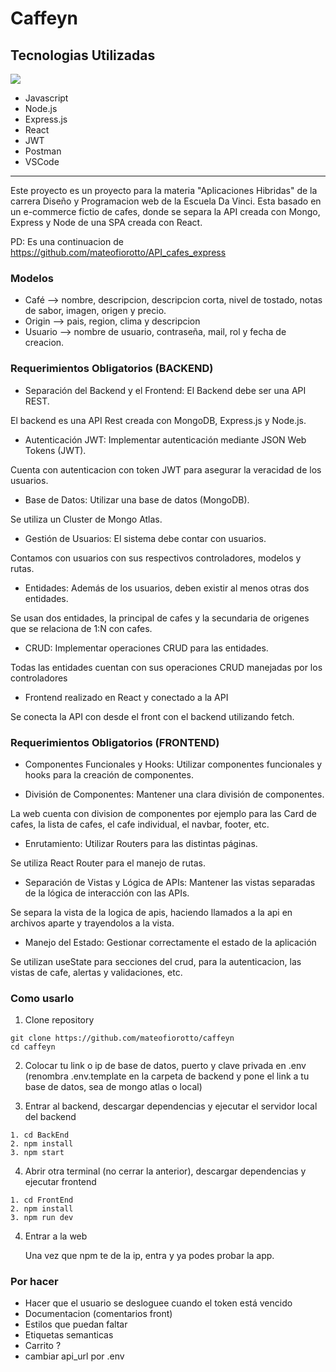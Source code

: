 # Caffeyn

## Tecnologias Utilizadas

<p class="technologies">
  <a href="https://skillicons.dev">
    <img src="https://skillicons.dev/icons?i=javascript,nodejs,mongo,express,react,postman,vscode" />
  </a>
</p>

- Javascript
- Node.js
- Express.js
- React
- JWT
- Postman
- VSCode

---

Este proyecto es un proyecto para la materia "Aplicaciones Hibridas" de la carrera Diseño y Programacion web de la Escuela Da Vinci.
Esta basado en un e-commerce fictio de cafes, donde se separa la API creada con Mongo, Express y Node de una SPA creada con React.

PD: Es una continuacion de https://github.com/mateofiorotto/API_cafes_express

### Modelos
- Café --> nombre, descripcion, descripcion corta, nivel de tostado, notas de sabor, imagen, origen y precio.
- Origin --> pais, region, clima y descripcion
- Usuario --> nombre de usuario, contraseña, mail, rol y fecha de creacion.

### Requerimientos Obligatorios (BACKEND)
- Separación del Backend y el Frontend: El Backend debe ser una API REST.

El backend es una API Rest creada con MongoDB, Express.js y Node.js.

- Autenticación JWT: Implementar autenticación mediante JSON Web Tokens (JWT).

Cuenta con autenticacion con token JWT para asegurar la veracidad de los usuarios.

- Base de Datos: Utilizar una base de datos (MongoDB).

Se utiliza un Cluster de Mongo Atlas.

- Gestión de Usuarios: El sistema debe contar con usuarios.

Contamos con usuarios con sus respectivos controladores, modelos y rutas.

- Entidades: Además de los usuarios, deben existir al menos otras dos entidades.

Se usan dos entidades, la principal de cafes y la secundaria de origenes que se relaciona de 1:N con cafes.

- CRUD: Implementar operaciones CRUD para las entidades.

Todas las entidades cuentan con sus operaciones CRUD manejadas por los controladores

- Frontend realizado en React y conectado a la API

Se conecta la API con desde el front con el backend utilizando fetch.

### Requerimientos Obligatorios (FRONTEND)
- Componentes Funcionales y Hooks: Utilizar componentes funcionales y hooks
para la creación de componentes.



- División de Componentes: Mantener una clara división de componentes.

La web cuenta con division de componentes por ejemplo para las Card de cafes, la lista de cafes, el cafe individual, el navbar, footer, etc.

- Enrutamiento: Utilizar Routers para las distintas páginas.

Se utiliza React Router para el manejo de rutas.

- Separación de Vistas y Lógica de APIs: Mantener las vistas separadas de la lógica de interacción con las APIs.

Se separa la vista de la logica de apis, haciendo llamados a la api en archivos aparte y trayendolos a la vista.

- Manejo del Estado: Gestionar correctamente el estado de la aplicación

Se utilizan useState para secciones del crud, para la autenticacion, las vistas de cafe, alertas y validaciones, etc.

### Como usarlo
1. Clone repository

  ```
  git clone https://github.com/mateofiorotto/caffeyn
  cd caffeyn
  ```

2. Colocar tu link o ip de base de datos, puerto y clave privada en .env (renombra .env.template en la carpeta de backend y pone el link a tu base de datos, sea de mongo atlas o local)

3. Entrar al backend, descargar dependencias y ejecutar el servidor local del backend
  ```
  1. cd BackEnd
  2. npm install
  3. npm start
  ```

4. Abrir otra terminal (no cerrar la anterior), descargar dependencias y ejecutar frontend
  ```
  1. cd FrontEnd
  2. npm install
  3. npm run dev
  ```

4. Entrar a la web

    Una vez que npm te de la ip, entra y ya podes probar la app.

### Por hacer
- Hacer que el usuario se desloguee cuando el token está vencido
- Documentacion (comentarios front)
- Estilos que puedan faltar
- Etiquetas semanticas 
- Carrito ?
- cambiar api_url por .env